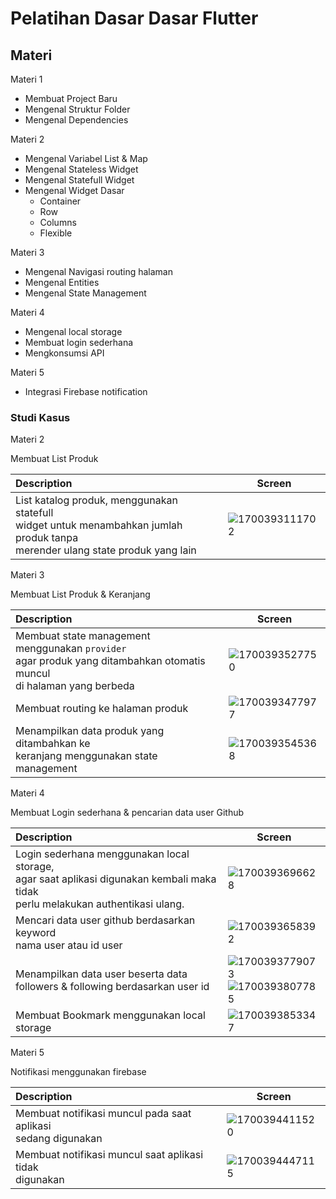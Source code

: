 # Pelatihan Dasar Dasar Flutter

## Materi

Materi 1

* Membuat Project Baru
* Mengenal Struktur Folder
* Mengenal Dependencies

Materi 2

* Mengenal Variabel List & Map
* Mengenal Stateless Widget
* Mengenal Statefull Widget
* Mengenal Widget Dasar
  * Container
  * Row
  * Columns
  * Flexible

Materi 3

* Mengenal Navigasi routing halaman
* Mengenal Entities
* Mengenal State Management

Materi 4

* Mengenal local storage
* Membuat login sederhana
* Mengkonsumsi API

Materi 5

* Integrasi Firebase notification

### Studi Kasus

Materi 2 

Membuat List Produk

| Description                                                                                                                             | Screen                                         |
| :-------------------------------------------------------------------------------------------------------------------------------------- | ---------------------------------------------- |
| List katalog produk, menggunakan statefull<br />widget untuk menambahkan jumlah produk tanpa<br />merender ulang state produk yang lain | ![1700393111702](image/README/1700393111702.png) |

Materi 3

Membuat List Produk & Keranjang

| Description                                                                                                                        | Screen                                         |
| :--------------------------------------------------------------------------------------------------------------------------------- | ---------------------------------------------- |
| Membuat state management  menggunakan `provider`<br />agar produk yang ditambahkan otomatis muncul<br />di halaman yang berbeda | ![1700393527750](image/README/1700393527750.png) |
| Membuat routing ke halaman produk                                                                                                  | ![1700393477977](image/README/1700393477977.png) |
| Menampilkan data produk yang ditambahkan ke<br />keranjang menggunakan state management                                            | ![1700393545368](image/README/1700393545368.png) |

Materi 4

Membuat Login sederhana & pencarian data user Github

| Description                                                                                                                              | Screen                                                                                             |
| :--------------------------------------------------------------------------------------------------------------------------------------- | -------------------------------------------------------------------------------------------------- |
| Login sederhana menggunakan local storage,<br />agar saat aplikasi digunakan kembali maka tidak<br />perlu melakukan authentikasi ulang. | ![1700393696628](image/README/1700393696628.png)                                                     |
| Mencari data user github berdasarkan keyword<br />nama user atau id user                                                                 | ![1700393658392](image/README/1700393658392.png)                                                     |
| Menampilkan data user beserta data<br />followers & following berdasarkan user id                                                       | ![1700393779073](image/README/1700393779073.png)<br />![1700393807785](image/README/1700393807785.png) |
| Membuat Bookmark menggunakan local storage                                                                                               | ![1700393853347](image/README/1700393853347.png)                                                     |

Materi 5

Notifikasi menggunakan firebase

| Description                                                        | Screen                                         |
| :----------------------------------------------------------------- | ---------------------------------------------- |
| Membuat notifikasi muncul pada saat aplikasi<br />sedang digunakan | ![1700394411520](image/README/1700394411520.png) |
| Membuat notifikasi muncul saat aplikasi tidak<br />digunakan       | ![1700394447115](image/README/1700394447115.png) |

